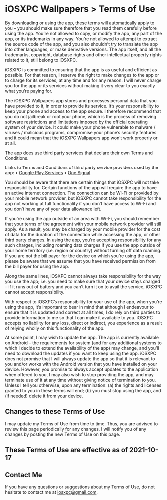 # iOSXPC Wallpapers > Terms of Use

By downloading or using the app, these terms will automatically apply to you – you should make sure therefore that you read them carefully before using the app. You’re not allowed to copy, or modify the app, any part of the app, or its trademarks in any way. You’re not allowed to attempt to extract the source code of the app, and you also shouldn’t try to translate the app into other languages, or make derivative versions. The app itself, and all the trademarks, copyright, database rights and other intellectual property rights related to it, still belong to iOSXPC.

iOSXPC is committed to ensuring that the app is as useful and efficient as possible. For that reason, I reserve the right to make changes to the app or to charge for its services, at any time and for any reason. I will never charge you for the app or its services without making it very clear to you exactly what you’re paying for.

The iOSXPC Wallpapers app stores and processes personal data that you have provided to it, in order to provide its service. It’s your responsibility to keep your phone and access to the app secure. I therefore recommend that you do not jailbreak or root your phone, which is the process of removing software restrictions and limitations imposed by the official operating system of your device. It could make your phone vulnerable to malware / viruses / malicious programs, compromise your phone’s security features and it could mean that the iOSXPC Wallpapers app won’t work properly or at all.

The app does use third party services that declare their own Terms and Conditions.

Links to Terms and Conditions of third party service providers used by the app:
• [Google Play Services](https://policies.google.com/terms)
• [One Signal](https://onesignal.com/tos)

You should be aware that there are certain things that iOSXPC will not take responsibility for. Certain functions of the app will require the app to have an active internet connection. The connection can be Wi-Fi or provided by your mobile network provider, but iOSXPC cannot take responsibility for the app not working at full functionality if you don’t have access to Wi-Fi and you don’t have any of your data allowance left.

If you’re using the app outside of an area with Wi-Fi, you should remember that your terms of the agreement with your mobile network provider will still apply. As a result, you may be charged by your mobile provider for the cost of data for the duration of the connection while accessing the app, or other third party charges. In using the app, you’re accepting responsibility for any such charges, including roaming data charges if you use the app outside of your home territory (i.e. region or country) without turning off data roaming. If you are not the bill payer for the device on which you’re using the app, please be aware that we assume that you have received permission from the bill payer for using the app.

Along the same lines, iOSXPC cannot always take responsibility for the way you use the app; i.e. you need to make sure that your device stays charged – if it runs out of battery and you can’t turn it on to avail the service, iOSXPC cannot accept responsibility.

With respect to iOSXPC’s responsibility for your use of the app, when you’re using the app, it’s important to bear in mind that although I endeavour to ensure that it is updated and correct at all times, I do rely on third parties to provide information to me so that I can make it available to you. iOSXPC accepts no liability for any loss, direct or indirect, you experience as a result of relying wholly on this functionality of the app.

At some point, I may wish to update the app. The app is currently available on Android – the requirements for system (and for any additional systems to which I decide to extend the availability of the app) may change, and you’ll need to download the updates if you want to keep using the app. iOSXPC does not promise that I will always update the app so that it is relevant to you and/or works with the Android version that you have installed on your device. However, you promise to always accept updates to the application when offered to you, I may also wish to stop providing the app, and may terminate use of it at any time without giving notice of termination to you. Unless I tell you otherwise, upon any termination: (a) the rights and licenses granted to you in these terms will end; (b) you must stop using the app, and (if needed) delete it from your device.

## Changes to these Terms of Use
I may update my Terms of Use from time to time. Thus, you are advised to review this page periodically for any changes. I will notify you of any changes by posting the new Terms of Use on this page.

## These Terms of Use are effective as of 2021-10-17

## Contact Me
If you have any questions or suggestions about my Terms of Use, do not hesitate to contact me at [iosxpc@gmail.com](mailto:iosxpc@gmail.com).